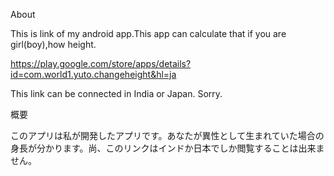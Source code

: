 About

This is link of my android app.This app can calculate that if you are girl(boy),how height.

https://play.google.com/store/apps/details?id=com.world1.yuto.changeheight&hl=ja


This link can be connected in India or Japan.
Sorry.

概要

このアプリは私が開発したアプリです。あなたが異性として生まれていた場合の身長が分かります。尚、このリンクはインドか日本でしか閲覧することは出来ません。
